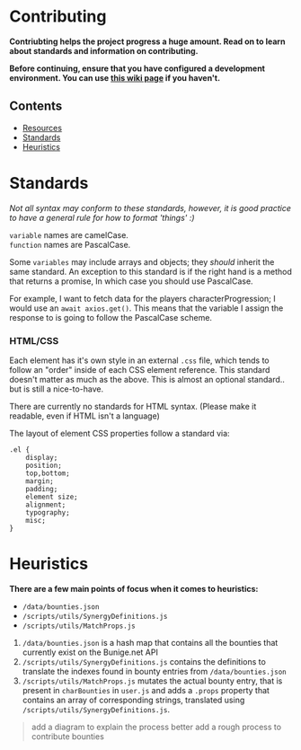 # Contributing
**Contriubting helps the project progress a huge amount. Read on to learn about standards and information on contributing.**

**Before continuing, ensure that you have configured a development environment. You can use [this wiki page](https://github.com/brendanprice2003/D2-Synergy/wiki/Developer-Guide) if you haven't.**

## Contents
* [Resources]()
* [Standards](https://github.com/brendanprice2003/D2-Synergy/blob/main/CONTRIBUTING.md#standards)
* [Heuristics](https://github.com/brendanprice2003/D2-Synergy/blob/main/CONTRIBUTING.md#heuristics)


# Standards

*Not all syntax may conform to these standards, however, it is good practice to have a general rule for how to format 'things' :)*

`variable` names are camelCase.<br>
`function` names are PascalCase.

Some `variables` may include arrays and objects; they *should* inherit the same standard. An exception to this standard is if the right hand is a method that returns a promise, In which case you should use PascalCase.

For example, I want to fetch data for the players characterProgression; I would use an `await axios.get()`. This means that the variable I assign the response to is going to follow the PascalCase scheme.

### HTML/CSS

Each element has it's own style in an external `.css` file, which tends to follow an "order" inside of each CSS element reference. This standard doesn't matter as much as the above. This is almost an optional standard.. but is still a nice-to-have.

There are currently no standards for HTML syntax. (Please make it readable, even if HTML isn't a language)

The layout of element CSS properties follow a standard via:

```
.el {
    display;
    position;
    top,bottom;
    margin;
    padding;
    element size;
    alignment;
    typography;
    misc;
}
```

# Heuristics
**There are a few main points of focus when it comes to heuristics:**

* `/data/bounties.json`
* `/scripts/utils/SynergyDefinitions.js`
* `/scripts/utils/MatchProps.js`

1. `/data/bounties.json` is a hash map that contains all the bounties that currently exist on the Bunige.net API
2. `/scripts/utils/SynergyDefinitions.js` contains the definitions to translate the indexes found in bounty entries from `/data/bounties.json`
3. `/scripts/utils/MatchProps.js` mutates the actual bounty entry, that is present in `charBounties` in `user.js` and adds a `.props` property that contains an array of corresponding strings, translated using `/scripts/utils/SynergyDefinitions.js`.

> add a diagram to explain the process better
> add a rough process to contribute bounties
